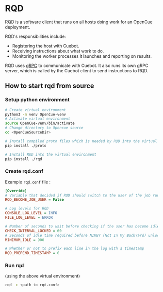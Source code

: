 # RQD

RQD is a software client that runs on all hosts doing work for an OpenCue deployment.

RQD's responsibilities include:

- Registering the host with Cuebot.
- Receiving instructions about what work to do.
- Monitoring the worker processes it launches and reporting on results.

RQD uses [gRPC](https://grpc.io/) to communicate with Cuebot. It also runs its own gRPC server, which is called by the Cuebot client to send instructions to RQD.

## How to start rqd from source

### Setup python environment
```bash
# Create virtual environment
python3 -m venv OpenCue-venv
# Activate virtual environment
source OpenCue-venv/bin/activate
# Change directory to Opencue source
cd <OpenCueSourceDir>

# Install compiled proto files which is needed by RQD into the virtual environment
pip install ./proto

# Install RQD into the virtual environment
pip install ./rqd
```

### Create rqd.conf
Example `rqd.conf` file :

```ini
[Override]
# Variable that decided if RQD should switch to the user of the job running. Requires root
RQD_BECOME_JOB_USER = False

# Log levels for RQD
CONSOLE_LOG_LEVEL = INFO
FILE_LOG_LEVEL = ERROR

# Number of seconds to wait before checking if the user has become idle.
CHECK_INTERVAL_LOCKED = 60
# Seconds of idle time required before NIMBY (Not In My BackYard) unlocks.
MINIMUM_IDLE = 900

# Whether or not to prefix each line in the log with a timestamp
RQD_PREPEND_TIMESTAMP = 0
```

### Run rqd
(using the above virtual environment)
```bash
rqd -c <path to rqd.conf>
```